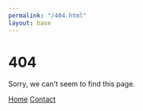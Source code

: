 ```yaml
---
permalink: "/404.html"
layout: base
---
```


<main>
  <div class="main-content">
    <h1>404</h1>
    <p>Sorry, we can't seem to find this page.</p>
    <a href="{{ site.baseurl }}/" class="button">Home</a>
    <a href="{{ site.baseurl }}/contact/" class="button">Contact</a>
  </div>
</main>
